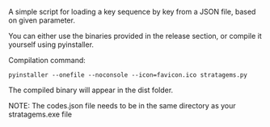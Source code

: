 A simple script for loading a key sequence by key from a JSON file, based on given parameter.

You can either use the binaries provided in the release section, or compile it yourself using pyinstaller.

Compilation command:
```
pyinstaller --onefile --noconsole --icon=favicon.ico stratagems.py
```
The compiled binary will appear in the dist folder.

NOTE:
The codes.json file needs to be in the same directory as your stratagems.exe file

